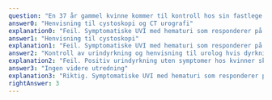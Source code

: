 ```yaml
---
question: "En 37 år gammel kvinne kommer til kontroll hos sin fastlege. Hun hadde for en uke siden dysuri, hyppig vannlatning og makroskopisk hematuri med koagler. Hun har fått behandling med mecillinam (penicillin - antibiotikum) i 5 dager og plagene er nå borte. Urin-dyrkning for en uke siden viste oppvekst av E.coli. Urin-stiks tatt i dag viser ingen utslag. Hvordan håndteres dette best videre?"
answer0: "Henvisning til cystoskopi og CT urografi"
explanation0: "Feil. Symptomatiske UVI med hematuri som responderer på behandling hos kvinner under 50 krever ikke videre utredning hvis antibiotika behandling fører til bedring av symptomer."
answer1: "Henvisning til cystoskopi"
explanation1: "Feil. Symptomatiske UVI med hematuri som responderer på behandling hos kvinner under 50 krever ikke videre utredning hvis antibiotika behandling fører til bedring av symptomer."
answer2: "Kontroll av urindyrkning og henvisning til urolog hvis dyrkningen viser oppvekst."
explanation2: "Feil. Positiv urindyrkning uten symptomer hos kvinner skal ikke utredes eller behandles. Selv ikke med denne forhistorien."
answer3: "Ingen videre utredning"
explanation3: "Riktig. Symptomatiske UVI med hematuri som responderer på behandling hos kvinner under 50 krever ikke videre utredning hvis antibiotika behandling fører til bedring av symptomer."
rightAnswer: 3
---
```


